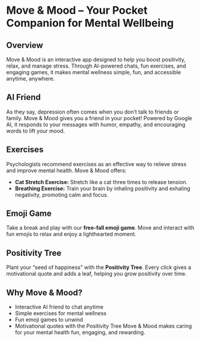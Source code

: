 # Move & Mood – Your Pocket Companion for Mental Wellbeing

## Overview

Move & Mood is an interactive app designed to help you boost positivity, relax, and manage stress. Through AI-powered chats, fun exercises, and engaging games, it makes mental wellness simple, fun, and accessible anytime, anywhere.

## AI Friend

As they say, depression often comes when you don’t talk to friends or family. Move & Mood gives you a friend in your pocket! Powered by Google AI, it responds to your messages with humor, empathy, and encouraging words to lift your mood.

## Exercises

Psychologists recommend exercises as an effective way to relieve stress and improve mental health. Move & Mood offers:

* **Cat Stretch Exercise:** Stretch like a cat three times to release tension.
* **Breathing Exercise:** Train your brain by inhaling positivity and exhaling negativity, promoting calm and focus.

## Emoji Game

Take a break and play with our **free-fall emoji game**. Move and interact with fun emojis to relax and enjoy a lighthearted moment.

## Positivity Tree

Plant your “seed of happiness” with the **Positivity Tree**. Every click gives a motivational quote and adds a leaf, helping you grow positivity over time.

## Why Move & Mood?

* Interactive AI friend to chat anytime
* Simple exercises for mental wellness
* Fun emoji games to unwind
* Motivational quotes with the Positivity Tree
  Move & Mood makes caring for your mental health fun, engaging, and rewarding.

